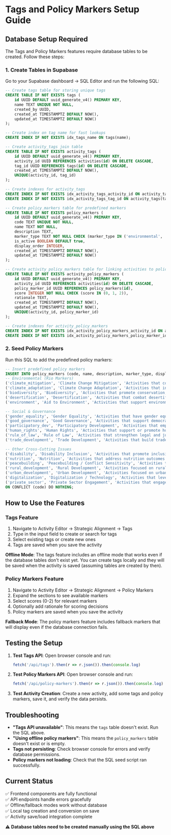 # Tags and Policy Markers Setup Guide

## Database Setup Required

The Tags and Policy Markers features require database tables to be created. Follow these steps:

### 1. Create Tables in Supabase

Go to your Supabase dashboard → SQL Editor and run the following SQL:

```sql
-- Create tags table for storing unique tags
CREATE TABLE IF NOT EXISTS tags (
    id UUID DEFAULT uuid_generate_v4() PRIMARY KEY,
    name TEXT UNIQUE NOT NULL,
    created_by UUID,
    created_at TIMESTAMPTZ DEFAULT NOW(),
    updated_at TIMESTAMPTZ DEFAULT NOW()
);

-- Create index on tag name for fast lookups
CREATE INDEX IF NOT EXISTS idx_tags_name ON tags(name);

-- Create activity_tags join table
CREATE TABLE IF NOT EXISTS activity_tags (
    id UUID DEFAULT uuid_generate_v4() PRIMARY KEY,
    activity_id UUID REFERENCES activities(id) ON DELETE CASCADE,
    tag_id UUID REFERENCES tags(id) ON DELETE CASCADE,
    created_at TIMESTAMPTZ DEFAULT NOW(),
    UNIQUE(activity_id, tag_id)
);

-- Create indexes for activity_tags
CREATE INDEX IF NOT EXISTS idx_activity_tags_activity_id ON activity_tags(activity_id);
CREATE INDEX IF NOT EXISTS idx_activity_tags_tag_id ON activity_tags(tag_id);

-- Create policy_markers table for predefined markers
CREATE TABLE IF NOT EXISTS policy_markers (
    id UUID DEFAULT uuid_generate_v4() PRIMARY KEY,
    code TEXT UNIQUE NOT NULL,
    name TEXT NOT NULL,
    description TEXT,
    marker_type TEXT NOT NULL CHECK (marker_type IN ('environmental', 'social_governance', 'other')),
    is_active BOOLEAN DEFAULT true,
    display_order INTEGER,
    created_at TIMESTAMPTZ DEFAULT NOW(),
    updated_at TIMESTAMPTZ DEFAULT NOW()
);

-- Create activity_policy_markers table for linking activities to policy markers
CREATE TABLE IF NOT EXISTS activity_policy_markers (
    id UUID DEFAULT uuid_generate_v4() PRIMARY KEY,
    activity_id UUID REFERENCES activities(id) ON DELETE CASCADE,
    policy_marker_id UUID REFERENCES policy_markers(id),
    score INTEGER NOT NULL CHECK (score IN (0, 1, 2)),
    rationale TEXT,
    created_at TIMESTAMPTZ DEFAULT NOW(),
    updated_at TIMESTAMPTZ DEFAULT NOW(),
    UNIQUE(activity_id, policy_marker_id)
);

-- Create indexes for activity_policy_markers
CREATE INDEX IF NOT EXISTS idx_activity_policy_markers_activity_id ON activity_policy_markers(activity_id);
CREATE INDEX IF NOT EXISTS idx_activity_policy_markers_policy_marker_id ON activity_policy_markers(policy_marker_id);
```

### 2. Seed Policy Markers

Run this SQL to add the predefined policy markers:

```sql
-- Insert predefined policy markers
INSERT INTO policy_markers (code, name, description, marker_type, display_order) VALUES
-- Environmental (Rio Markers)
('climate_mitigation', 'Climate Change Mitigation', 'Activities that contribute to the objective of stabilization of greenhouse gas concentrations', 'environmental', 1),
('climate_adaptation', 'Climate Change Adaptation', 'Activities that intend to reduce the vulnerability of human or natural systems to climate change', 'environmental', 2),
('biodiversity', 'Biodiversity', 'Activities that promote conservation, sustainable use, or access and benefit sharing of biodiversity', 'environmental', 3),
('desertification', 'Desertification', 'Activities that combat desertification or mitigate effects of drought', 'environmental', 4),
('environment', 'Aid to Environment', 'Activities that support environmental protection or enhancement', 'environmental', 5),

-- Social & Governance
('gender_equality', 'Gender Equality', 'Activities that have gender equality and women''s empowerment as policy objectives', 'social_governance', 6),
('good_governance', 'Good Governance', 'Activities that support democratic governance and civil society', 'social_governance', 7),
('participatory_dev', 'Participatory Development', 'Activities that emphasize stakeholder participation in design and implementation', 'social_governance', 8),
('human_rights', 'Human Rights', 'Activities that support or promote human rights', 'social_governance', 9),
('rule_of_law', 'Rule of Law', 'Activities that strengthen legal and judicial systems', 'social_governance', 10),
('trade_development', 'Trade Development', 'Activities that build trade capacity and support trade facilitation', 'social_governance', 11),

-- Other Cross-Cutting Issues
('disability', 'Disability Inclusion', 'Activities that promote inclusion of persons with disabilities', 'other', 12),
('nutrition', 'Nutrition', 'Activities that address nutrition outcomes', 'other', 13),
('peacebuilding', 'Peacebuilding / Conflict Sensitivity', 'Activities that contribute to peace and conflict prevention', 'other', 14),
('rural_development', 'Rural Development', 'Activities focused on rural areas and communities', 'other', 15),
('urban_development', 'Urban Development', 'Activities focused on urban areas and cities', 'other', 16),
('digitalization', 'Digitalization / Technology', 'Activities that leverage digital technologies', 'other', 17),
('private_sector', 'Private Sector Engagement', 'Activities that engage or strengthen private sector', 'other', 18)
ON CONFLICT (code) DO NOTHING;
```

## How to Use the Features

### Tags Feature

1. Navigate to Activity Editor → Strategic Alignment → Tags
2. Type in the input field to create or search for tags
3. Select existing tags or create new ones
4. Tags are saved when you save the activity

**Offline Mode**: The tags feature includes an offline mode that works even if the database tables don't exist yet. You can create tags locally and they will be saved when the activity is saved (assuming tables are created by then).

### Policy Markers Feature

1. Navigate to Activity Editor → Strategic Alignment → Policy Markers
2. Expand the sections to see available markers
3. Select scores (0-2) for relevant markers
4. Optionally add rationale for scoring decisions
5. Policy markers are saved when you save the activity

**Fallback Mode**: The policy markers feature includes fallback markers that will display even if the database connection fails.

## Testing the Setup

1. **Test Tags API**: Open browser console and run:
   ```javascript
   fetch('/api/tags').then(r => r.json()).then(console.log)
   ```

2. **Test Policy Markers API**: Open browser console and run:
   ```javascript
   fetch('/api/policy-markers').then(r => r.json()).then(console.log)
   ```

3. **Test Activity Creation**: Create a new activity, add some tags and policy markers, save it, and verify the data persists.

## Troubleshooting

- **"Tags API unavailable"**: This means the `tags` table doesn't exist. Run the SQL above.
- **"Using offline policy markers"**: This means the `policy_markers` table doesn't exist or is empty.
- **Tags not persisting**: Check browser console for errors and verify database permissions.
- **Policy markers not loading**: Check that the SQL seed script ran successfully.

## Current Status

✅ Frontend components are fully functional  
✅ API endpoints handle errors gracefully  
✅ Offline/fallback modes work without database  
✅ Local tag creation and conversion on save  
✅ Activity save/load integration complete  

⚠️ **Database tables need to be created manually using the SQL above**